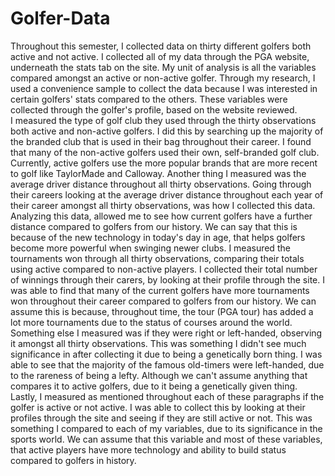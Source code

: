 # Golfer-Data
  Throughout this semester, I collected data on thirty different golfers both active and not active. I collected all of my data through the PGA website, underneath the stats tab on the site. My unit of analysis is all the variables compared amongst an active or non-active golfer. Through my research, I used a convenience sample to collect the data because I was interested in certain golfers' stats compared to the others. These variables were collected through the golfer's profile, based on the website reviewed.  
I measured the type of golf club they used through the thirty observations both active and non-active golfers. I did this by searching up the majority of the branded club that is used in their bag throughout their career. I found that many of the non-active golfers used their own, self-branded golf club. Currently, active golfers use the more popular brands that are more recent to golf like TaylorMade and Calloway.
  Another thing I measured was the average driver distance throughout all thirty observations. Going through their careers looking at the average driver distance throughout each year of their career amongst all thirty observations, was how I collected this data. Analyzing this data, allowed me to see how current golfers have a further distance compared to golfers from our history. We can say that this is because of the new technology in today's day in age, that helps golfers become more powerful when swinging newer clubs. 
I measured the tournaments won through all thirty observations, comparing their totals using active compared to non-active players. I collected their total number of winnings through their carers, by looking at their profile through the site. I was able to find that many of the current golfers have more tournaments won throughout their career compared to golfers from our history. We can assume this is because, throughout time, the tour (PGA tour) has added a lot more tournaments due to the status of courses around the world. 
  Something else I measured was if they were right or left-handed, observing it amongst all thirty observations. This was something I didn't see much significance in after collecting it due to being a genetically born thing. I was able to see that the majority of the famous old-timers were left-handed, due to the rareness of being a lefty. Although we can't assume anything that compares it to active golfers, due to it being a genetically given thing. 
  Lastly, I measured as mentioned throughout each of these paragraphs if the golfer is active or not active. I was able to collect this by looking at their profiles through the site and seeing if they are still active or not. This was something I compared to each of my variables, due to its significance in the sports world. We can assume that this variable and most of these variables, that active players have more technology and ability to build status compared to golfers in history.     
